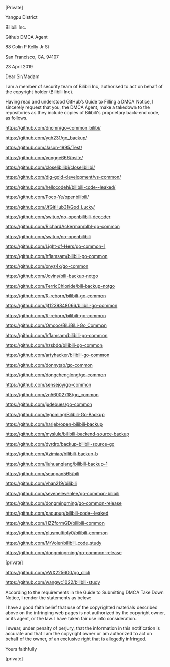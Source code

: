 [Private]

Yangpu District

Bilibili Inc.

Github DMCA Agent

88 Colin P Kelly Jr St

San Francisco, CA. 94107

23 April 2019

Dear Sir/Madam

I am a member of security team of Bilibili Inc, authorised to act on behalf of the copyright holder (Bilibili Inc).

Having read and understood GitHub’s Guide to Filling a DMCA Notice, I sincerely request that you, the DMCA Agent, make a takedown to the repositories as they include copies of Bilibili's proprietary back-end code, as follows.

https://github.com/dncmn/go-common_bilibi/

https://github.com/yqh231/go_backup/

https://github.com/Jason-1995/Test/

https://github.com/yongge666/bsite/

https://github.com/closelibilibi/closelibilibi/

https://github.com/dig-gold-development/vs-common/

https://github.com/hellocodehi/bilibili-code--leaked/

https://github.com/Poco-Ye/openbilibili/

https://github.com/JfGitHub31/God_Lucky/

https://github.com/swituo/no-openbilibili-decoder

https://github.com/RichardAckerman/blbl-go-common

https://github.com/swituo/no-openbilibili

https://github.com/Light-of-Hers/go-common-1

https://github.com/hflamsam/bilibili-go-common

https://github.com/onyz4x/go-common

https://github.com/Jovins/bili-backup-notgo

https://github.com/FerricChloride/bili-backup-notgo

https://github.com/R-reborn/bilibili-go-common

https://github.com/ljf1239848066/bilibili-go-common

https://github.com/R-reborn/bilibili-go-common

https://github.com/Omooo/BiLiBiLi-Go_Common

https://github.com/hflamsam/bilibili-go-common

https://github.com/hzsbdq/bilibili-go-common

https://github.com/artyhacker/bilibili-go-common

https://github.com/donnytab/go-common

https://github.com/dongchenglong/go-common

https://github.com/sensejoy/go-common

https://github.com/zq56002718/go_common

https://github.com/judebues/go-common

https://github.com/legoming/Bilibili-Go-Backup

https://github.com/harjeb/open-bilibili-backup

https://github.com/myslule/bilibili-backend-source-backup

https://github.com/dyrdro/backup-bilibili-source-go

https://github.com/Azimiao/bilibili-backup-b

https://github.com/liuhuanqiang/bilibili-backup-1

https://github.com/seanpan565/bili

https://github.com/yhan219/bilibili

https://github.com/sevenelevenlee/go-common-bilibili

https://github.com/dongmingming/go-common-release

https://github.com/paoupup/bilibili-code--leaked

https://github.com/HZZformGD/bilibili-common

https://github.com/plusmultiply0/bilibili-common

https://github.com/MrVoler/bilibili_code_study

https://github.com/dongmingming/go-common-release

[private]

https://github.com/yWX225600/go_clicli

https://github.com/wangwc1022/bilibili-study

According to the requirements in the Guide to Submitting DMCA Take Down Notice, I render the statements as below:

I have a good faith belief that use of the copyrighted materials described above on the infringing web pages is not authorized by the copyright owner, or its agent, or the law. I have taken fair use into consideration.

I swear, under penalty of perjury, that the information in this notification is accurate and that I am the copyright owner or am authorized to act on behalf of the owner, of an exclusive right that is allegedly infringed.

Yours faithfully

[private]